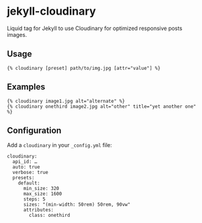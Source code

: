 # jekyll-cloudinary

Liquid tag for Jekyll to use Cloudinary for optimized responsive posts images.

## Usage

```Liquid
{% cloudinary [preset] path/to/img.jpg [attr="value"] %}
```

## Examples

```Liquid
{% cloudinary image1.jpg alt="alternate" %}
{% cloudinary onethird image2.jpg alt="other" title="yet another one" %}
```

## Configuration

Add a `cloudinary` in your `_config.yml` file:

```
cloudinary:
  api_id: …
  auto: true
  verbose: true
  presets:
    default:
      min_size: 320
      max_size: 1600
      steps: 5
      sizes: "(min-width: 50rem) 50rem, 90vw"
      attributes:
        class: onethird
```
